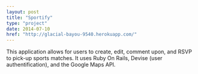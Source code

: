 ```yaml
---
layout: post
title: "Sportify"
type: "project"
date: 2014-07-10
href: "http://glacial-bayou-9540.herokuapp.com/"
---
```

This application allows for users to create, edit, comment upon, and RSVP to pick-up sports matches. It uses Ruby On Rails, Devise (user authentification), and the Google Maps API.